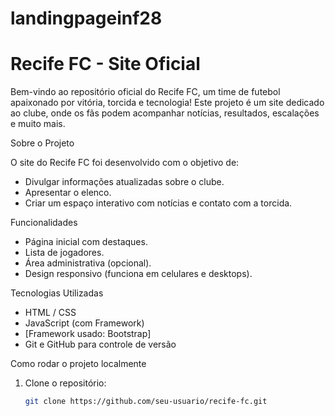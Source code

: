 # landingpageinf28
# Recife FC - Site Oficial

Bem-vindo ao repositório oficial do Recife FC, um time de futebol apaixonado por vitória, torcida e tecnologia! Este projeto é um site dedicado ao clube, onde os fãs podem acompanhar notícias, resultados, escalações e muito mais.

Sobre o Projeto

O site do Recife FC foi desenvolvido com o objetivo de:
- Divulgar informações atualizadas sobre o clube.
- Apresentar o elenco.
- Criar um espaço interativo com notícias e contato com a torcida.

Funcionalidades

- Página inicial com destaques.
- Lista de jogadores.
- Área administrativa (opcional).
- Design responsivo (funciona em celulares e desktops).

Tecnologias Utilizadas

- HTML / CSS
- JavaScript (com Framework)
- [Framework usado: Bootstrap]
- Git e GitHub para controle de versão

Como rodar o projeto localmente

1. Clone o repositório:
   ```bash
   git clone https://github.com/seu-usuario/recife-fc.git
